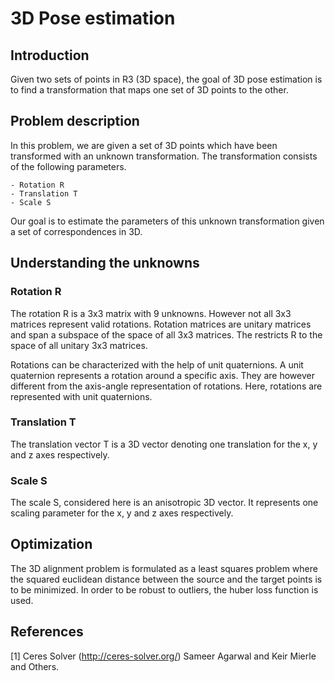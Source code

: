 # 3D Pose estimation

## Introduction
Given two sets of points in R3 (3D space), the goal of 3D pose estimation is to find a
transformation that maps one set of 3D points to the other.

## Problem description
In this problem, we are given a set of 3D points which have been transformed
with an unknown transformation. The transformation consists of the following parameters.

    - Rotation R
    - Translation T
    - Scale S

Our goal is to estimate the parameters of this unknown transformation given a set of
correspondences in 3D.

## Understanding the unknowns
### Rotation R
The rotation R is a 3x3 matrix with 9 unknowns. However not all 3x3 matrices represent valid
rotations. Rotation matrices are unitary matrices and span a subspace of the space of all 3x3
matrices. The restricts R to the space of all unitary 3x3 matrices.

Rotations can be characterized with the help of unit quaternions. A unit quaternion represents
a rotation around a specific axis. They are however different from the axis-angle representation
of rotations. Here, rotations are represented with unit quaternions.

### Translation T
The translation vector T is a 3D vector denoting one translation for the x, y and z axes
respectively.

### Scale S
The scale S, considered here is an anisotropic 3D vector. It represents one scaling parameter
for the x, y and z axes respectively.

## Optimization
The 3D alignment problem is formulated as a least squares problem where the squared euclidean
distance between the source and the target points is to be minimized. In order to be robust
to outliers, the huber loss function is used.

## References
[1] Ceres Solver (http://ceres-solver.org/) Sameer Agarwal and Keir Mierle and Others.




